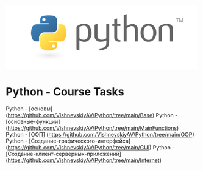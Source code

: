 <img src="test.png"><br>

# Python - Course Tasks
 Python - [основы] (https://github.com/VishnevskiyAV/Python/tree/main/Base)
 Python - [основные-функции] (https://github.com/VishnevskiyAV/Python/tree/main/MainFunctions)
 Python - [ООП] (https://github.com/VishnevskiyAV/Python/tree/main/OOP)
 Python - [Создание-графического-интерфейса] (https://github.com/VishnevskiyAV/Python/tree/main/GUI)
 Python - [Создание-клиент-серверных-приложений] (https://github.com/VishnevskiyAV/Python/tree/main/Internet)